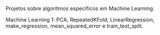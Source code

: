 Projetos sobre algoritmos específicos em Machine Learning.

Machine Learning 1: PCA, RepeatedKFold, LinearRegression, make_regression, mean_squared_error e train_test_split.
